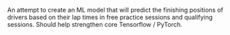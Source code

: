 An attempt to create an ML model that will predict the finishing positions of drivers based on their lap times in free practice sessions and qualifying sessions. Should help strengthen core Tensorflow / PyTorch.
